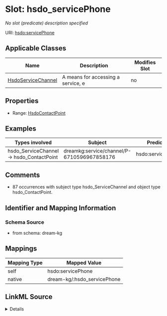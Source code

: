 

# Slot: hsdo_servicePhone


_No slot (predicate) description specified_





URI: [hsdo:servicePhone](hsdo:servicePhone)



<!-- no inheritance hierarchy -->





## Applicable Classes

| Name | Description | Modifies Slot |
| --- | --- | --- |
| [HsdoServiceChannel](../classes/HsdoServiceChannel.md) | A means for accessing a service, e |  no  |







## Properties

* Range: [HsdoContactPoint](../classes/HsdoContactPoint.md)






## Examples

| Types involved | Subject | Predicate | Object |
| --- | --- | --- | --- |
| hsdo_ServiceChannel → hsdo_ContactPoint | dreamkg:service/channel/P-6710596967858176 | hsdo:servicePhone | dreamkg:service/phone/6710596967858176 |


## Comments

* 87 occurrences with subject type hsdo_ServiceChannel and object type hsdo_ContactPoint.

## Identifier and Mapping Information







### Schema Source


* from schema: dream-kg




## Mappings

| Mapping Type | Mapped Value |
| ---  | ---  |
| self | hsdo:servicePhone |
| native | dream-kg/:hsdo_servicePhone |




## LinkML Source

<details>
```yaml
name: hsdo_servicePhone
description: No slot (predicate) description specified
comments:
- 87 occurrences with subject type hsdo_ServiceChannel and object type hsdo_ContactPoint.
examples:
- description: hsdo_ServiceChannel → hsdo_ContactPoint
  object:
    example_object: dreamkg:service/phone/6710596967858176
    example_predicate: hsdo:servicePhone
    example_subject: dreamkg:service/channel/P-6710596967858176
from_schema: dream-kg
rank: 1000
slot_uri: hsdo:servicePhone
alias: hsdo_servicePhone
domain_of:
- hsdo_ServiceChannel
range: hsdo_ContactPoint

```
</details>